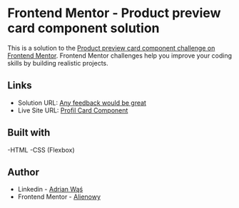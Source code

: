# Frontend Mentor - Product preview card component solution

This is a solution to the [Product preview card component challenge on Frontend Mentor](https://www.frontendmentor.io/challenges/product-preview-card-component-GO7UmttRfa). Frontend Mentor challenges help you improve your coding skills by building realistic projects.  


## Links

- Solution URL: [Any feedback would be great](#########)
- Live Site URL: [Profil Card Component](https://alienowy.github.io/product-preview-card-component-main/)


## Built with
-HTML
-CSS (Flexbox)

## Author

- Linkedin - [Adrian Wąś](https://www.linkedin.com/in/adrian-w%C4%85%C5%9B/)
- Frontend Mentor - [Alienowy](https://www.frontendmentor.io/profile/Alienowy)
